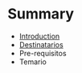 # Summary

* [Introduction](README.md)
* [Destinatarios](Destinatarios.md)
* Pre-requisitos
* Temario

